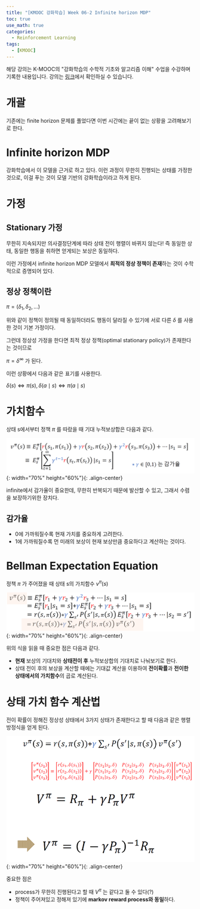```yaml
---
title: "[KMOOC 강화학습] Week 06-2 Infinite horizon MDP"
toc: true
use_math: true
categories:
  - Reinforcement Learning
tags:
  - [KMOOC]
---
```


해당 강의는 K-MOOC의 "강화학습의 수학적 기초와 알고리즘 이해" 수업을 수강하며 기록한 내용입니다. 강의는 [링크](http://www.kmooc.kr/courses/course-v1:KoreaUnivK+ku_ai_002+2020_A44/course/)에서 확인하실 수 있습니다.

# 개괄

기존에는 finite horizon 문제를 풀었다면 이번 시간에는 끝이 없는 상황을 고려해보기로 한다.

# Infinite horizon MDP

강화학습에서 이 모델을 근거로 하고 있다. 이런 과정이 무한히 진행되는 상태를 가정한 것으로, 이걸 푸는 것이 모델 기반의 강화학습이라고 하게 된다.

# 가정

## Stationary 가정

무한히 지속되지만 의사결정단계에 따라 상태 전이 행렬이 바뀌지 않는다! 즉 동일한 상태, 동일한 행동을 취하면 얻게되는 보상은 동일하다.

이런 가정에서 infinite horizon MDP 모델에서 **최적의 정상 정책이 존재**하는 것이 수학적으로 증명되어 있다.

## 정상 정책이란

$\pi = (\delta_{1}, \delta_{2},...)$

위와 같이 정책이 정의될 때 동일하더라도 행동이 달라질 수 있기에 서로 다른 $\delta$ 를 사용한 것이 기본 가정이다.

그런데 정상성 가정을 한다면 최적 정상 정책(optimal stationary policy)가 존재한다는 것이므로

$\pi = \delta^{\infty}$ 가 된다.

이런 상황에서 다음과 같은 표기를 사용한다.

$\delta(s) \Leftrightarrow \pi(s), \delta(a\mid s) \Leftrightarrow \pi(a\mid s)$

# 가치함수

상태 s에서부터 정책 $\pi$ 를 따랐을 때  기대 누적보상합은 다음과 같다.

![사진](/assets/images/RL/w06-02-01.PNG){: width="70%" height="60%"}{: .align-center}

infinite에서 감가율이 중요한데, 무한히 반복되기 때문에 발산할 수 있고, 그래서 수렴을 보장하기위한 장치다.

## 감가율

- 0에 가까워질수록 현재 가치를 중요하게 고려한다.
- 1에 가까워질수록 먼 미래의 보상이 현재 보상만큼 중요하다고 계산하는 것이다.

# Bellman Expectation Equation

정책 $\pi$ 가 주어졌을 때 상태 s의 가치함수 $v^{\pi}(s)$

![사진](/assets/images/RL/w06-02-02.PNG){: width="70%" height="60%"}{: .align-center}

위의 식을 읽을 때 중요한 점은 다음과 같다.

- **현재** 보상의 기대치와 **상태전이 후** 누적보상합의 기대치로 나눠보기로 한다.
- 상태 전이 후의 보상을 계산할 때에는 기대값 계산을 이용하여 **전이확률**과 **전이한 상태에서의 가치함수**의 곱로 계산된다.


# 상태 가치 함수 계산법

전이 확률이 정해진 정상성 상태에서 3가지 상태가 존재한다고 할 때 다음과 같은 행렬 방정식을 얻게 된다.

![사진](/assets/images/RL/w06-02-03.PNG){: width="70%" height="60%"}{: .align-center}

중요한 점은 
- process가 무한히 진행된다고 할 때 $V^{\pi}$ 는 같다고 둘 수 있다(?)
- 정책이 주어져있고 정해져 있기에 **markov reward process와 동일**하다.

